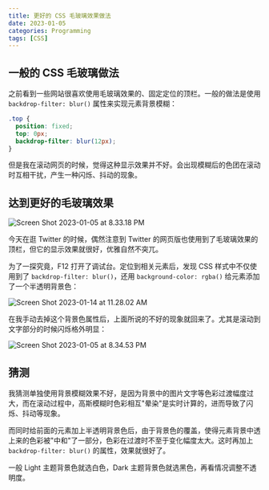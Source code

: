 ```yaml
---
title: 更好的 CSS 毛玻璃效果做法
date: 2023-01-05
categories: Programming
tags: [CSS]
---
```


## 一般的 CSS 毛玻璃做法

之前看到一些网站很喜欢使用毛玻璃效果的、固定定位的顶栏。一般的做法是使用 `backdrop-filter: blur()` 属性来实现元素背景模糊：

```css
.top {
  position: fixed;
  top: 0px;
  backdrop-filter: blur(12px);
}
```

但是我在滚动网页的时候，觉得这种显示效果并不好。会出现模糊后的色团在滚动时互相干扰，产生一种闪烁、抖动的现象。

## 达到更好的毛玻璃效果

![Screen Shot 2023-01-05 at 8.33.18 PM](/images/Screen%20Shot%202023-01-05%20at%208.33.18%20PM.png)

今天在逛 Twitter 的时候，偶然注意到 Twitter 的网页版也使用到了毛玻璃效果的顶栏，但它的显示效果就很好，优雅自然不突兀。

为了一探究竟，F12 打开了调试台。定位到相关元素后，发现 CSS 样式中不仅使用到了 `backdrop-filter: blur()`，还用 `background-color: rgba()` 给元素添加了一个半透明背景色：

![Screen Shot 2023-01-14 at 11.28.02 AM](/images/Screen%20Shot%202023-01-14%20at%2011.28.02%20AM.png)

在我手动去掉这个背景色属性后，上面所说的不好的现象就回来了。尤其是滚动到文字部分的时候闪烁格外明显：

![Screen Shot 2023-01-05 at 8.34.53 PM](/images/Screen%20Shot%202023-01-05%20at%208.34.53%20PM.png)

## 猜测

我猜测单独使用背景模糊效果不好，是因为背景中的图片文字等色彩过渡幅度过大，而在滚动过程中，高斯模糊时色彩相互"晕染"是实时计算的，进而导致了闪烁、抖动等现象。

而同时给前面的元素加上半透明背景色后，由于背景色的覆盖，使得元素背景中透上来的色彩被"中和"了一部分，色彩在过渡时不至于变化幅度太大。这时再加上 `backdrop-filter: blur()` 的属性，效果就很好了。

一般 Light 主题背景色就选白色，Dark 主题背景色就选黑色，再看情况调整不透明度。